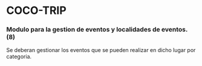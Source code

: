 COCO-TRIP
===============

 <h3>Modulo para la gestion de eventos y localidades de eventos. (8)</h3>

Se deberan gestionar los eventos que se pueden realizar en dicho lugar por
categoria.
